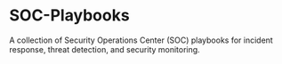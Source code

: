 # SOC-Playbooks
A collection of Security Operations Center (SOC) playbooks for incident response, threat detection, and security monitoring.
